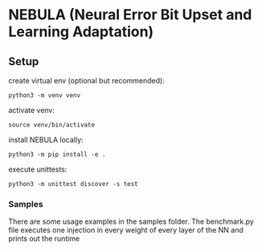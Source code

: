 # NEBULA (Neural Error Bit Upset and Learning Adaptation)

## Setup
create virtual env (optional but recommended):
```(bash)
python3 -m venv venv
```

activate venv:
```(bash)
source venv/bin/activate
```

install NEBULA locally:
```(bash)
python3 -m pip install -e .
```

execute unittests:
```(bash)
python3 -m unittest discover -s test
```

### Samples
There are some usage examples in the samples folder.
The benchmark.py file executes one injection in every weight of every layer of the NN and prints out the runtime

